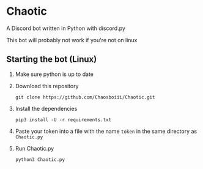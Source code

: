 # Chaotic
A Discord bot written in Python with discord.py

This bot will probably not work if you're not on linux

## Starting the bot (Linux)

1. Make sure python is up to date

2. Download this repository

	```
	git clone https://github.com/Chaosboiii/Chaotic.git
	```

3. Install the dependencies

	```
	pip3 install -U -r requirements.txt
	```

4. Paste your token into a file with the name `token` in the same directory as `Chaotic.py`
		
5. Run Chaotic.py

	```
	python3 Chaotic.py
	```
